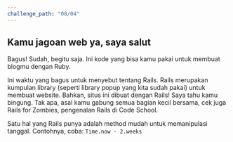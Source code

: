 ```yaml
---
challenge_path: "08/04"
---
```


## Kamu jagoan web ya, saya salut

Bagus! Sudah, begitu saja. Ini kode yang bisa kamu pakai untuk membuat blogmu dengan Ruby.

Ini waktu yang bagus untuk menyebut tentang Rails. Rails merupakan kumpulan library (seperti library popup yang kita sudah pakai) untuk membuat website. Bahkan, situs ini dibuat dengan Rails! Saya tahu kamu bingung. Tak apa, asal kamu gabung semua bagian kecil bersama, cek juga Rails for Zombies, pengenalan Rails di Code School.

Satu hal yang Rails punya adalah method mudah untuk memanipulasi tanggal. Contohnya, coba: `Time.now - 2.weeks`